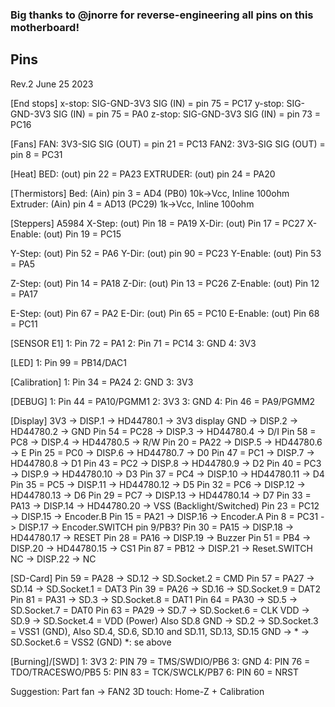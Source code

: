 ### Big thanks to @jnorre for reverse-engineering all pins on this motherboard! 

## Pins
Rev.2 June 25 2023 

[End stops]
x-stop: SIG-GND-3V3	SIG (IN) = pin 75 = PC17
y-stop: SIG-GND-3V3	SIG (IN) = pin 75 = PA0
z-stop: SIG-GND-3V3	SIG (IN) = pin 73 = PC16

[Fans]
FAN:	3V3-SIG		SIG (OUT) = pin 21 = PC13 
FAN2:   3V3-SIG		SIG (OUT) = pin 8 = PC31

[Heat]
BED:		(out) pin 22 = PA23
EXTRUDER:	(out) pin 24 = PA20

[Thermistors]
Bed:		(Ain) pin 3 = AD4 (PB0)  10k->Vcc, Inline 100ohm
Extruder:	(Ain) pin 4 = AD13 (PC29) 1k->Vcc, Inline 100ohm

[Steppers] A5984
X-Step:		(out) Pin 18 = PA19
X-Dir:		(out) Pin 17 = PC27
X-Enable:	(out) Pin 19 = PC15

Y-Step:		(out) Pin 52 = PA6
Y-Dir:		(out) pin 90 = PC23
Y-Enable:	(out) Pin 53 = PA5

Z-Step:		(out) Pin 14 = PA18
Z-Dir:		(out) Pin 13 = PC26
Z-Enable:	(out) Pin 12 = PA17

E-Step:		(out) Pin 67 = PA2
E-Dir:		(out) Pin 65 = PC10
E-Enable:	(out) Pin 68 = PC11

[SENSOR E1]
1: Pin 72 = PA1
2: Pin 71 = PC14
3: GND
4: 3V3

[LED]
1: Pin 99 = PB14/DAC1

[Calibration]
1: Pin 34 = PA24
2:          GND
3:          3V3

[DEBUG]
1: Pin 44 = PA10/PGMM1
2:          3V3
3:          GND
4: Pin 46 = PA9/PGMM2

[Display]
          3V3 -> DISP.1  -> HD44780.1  -> 3V3 display
          GND -> DISP.2  -> HD44780.2  -> GND
Pin 54 = PC28 -> DISP.3  -> HD44780.4  -> D/I
Pin 58 = PC8  -> DISP.4  -> HD44780.5  -> R/W
Pin 20 = PA22 -> DISP.5  -> HD44780.6  -> E
Pin 25 = PC0  -> DISP.6  -> HD44780.7  -> D0
Pin 47 = PC1  -> DISP.7  -> HD44780.8  -> D1
Pin 43 = PC2  -> DISP.8  -> HD44780.9  -> D2
Pin 40 = PC3  -> DISP.9  -> HD44780.10 -> D3
Pin 37 = PC4  -> DISP.10 -> HD44780.11 -> D4
Pin 35 = PC5  -> DISP.11 -> HD44780.12 -> D5
Pin 32 = PC6  -> DISP.12 -> HD44780.13 -> D6
Pin 29 = PC7  -> DISP.13 -> HD44780.14 -> D7
Pin 33 = PA13 -> DISP.14 -> HD44780.20 -> VSS (Backlight/Switched)
Pin 23 = PC12 -> DISP.15 -> Encoder.B
Pin 15 = PA21 -> DISP.16 -> Encoder.A
Pin 8  = PC31 -> DISP.17 -> Encoder.SWITCH  pin 9/PB3?
Pin 30 = PA15 -> DISP.18 -> HD44780.17 -> RESET
Pin 28 = PA16 -> DISP.19 -> Buzzer
Pin 51 = PB4  -> DISP.20 -> HD44780.15 -> CS1
Pin 87 = PB12 -> DISP.21 -> Reset.SWITCH
           NC -> DISP.22 -> NC

[SD-Card]
Pin 59 = PA28	-> SD.12 -> SD.Socket.2 = CMD
Pin 57 = PA27	-> SD.14 -> SD.Socket.1 = DAT3
Pin 39 = PA26	-> SD.16 -> SD.Socket.9 = DAT2
Pin 81 = PA31	-> SD.3  -> SD.Socket.8 = DAT1
Pin 64 = PA30	-> SD.5  -> SD.Socket.7 = DAT0
Pin 63 = PA29	-> SD.7  -> SD.Socket.6 = CLK
VDD    		-> SD.9  -> SD.Socket.4 = VDD (Power) Also SD.8
GND    		-> SD.2  -> SD.Socket.3 = VSS1 (GND), Also SD.4, SD.6, SD.10 and SD.11, SD.13, SD.15
GND    		-> *     -> SD.Socket.6 = VSS2 (GND) *: se above


[Burning]/[SWD]
1:          3V3
2: PIN 79 = TMS/SWDIO/PB6
3:          GND
4: PIN 76 = TDO/TRACESWO/PB5
5: PIN 83 = TCK/SWCLK/PB7
6: PIN 60 = NRST

Suggestion:
Part fan -> FAN2
3D touch: Home-Z + Calibration


